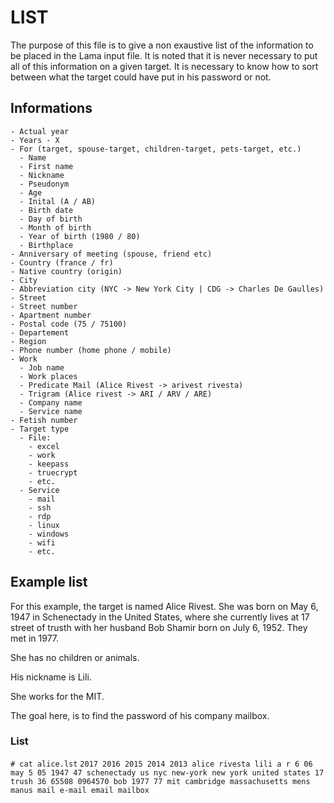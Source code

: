 # LIST
The purpose of this file is to give a non exaustive list of the information to be placed in the Lama input file. It is noted that it is never necessary to put all of this information on a given target. It is necessary to know how to sort between what the target could have put in his password or not.
## Informations
	- Actual year
	- Years - X
	- For (target, spouse-target, children-target, pets-target, etc.)
	  - Name
	  - First name
	  - Nickname
	  - Pseudonym
	  - Age
	  - Inital (A / AB)
	  - Birth date
	  - Day of birth
	  - Month of birth
	  - Year of birth (1980 / 80)
	  - Birthplace
	- Anniversary of meeting (spouse, friend etc)
	- Country (france / fr)
	- Native country (origin)
	- City
	- Abbreviation city (NYC -> New York City | CDG -> Charles De Gaulles)
	- Street
	- Street number
	- Apartment number
	- Postal code (75 / 75100)
	- Departement
	- Region
	- Phone number (home phone / mobile)
	- Work
	  - Job name
	  - Work places
	  - Predicate Mail (Alice Rivest -> arivest rivesta)
	  - Trigram (Alice rivest -> ARI / ARV / ARE)
	  - Company name
	  - Service name
	- Fetish number
	- Target type
	  - File:
		- excel
		- work
		- keepass
		- truecrypt
		- etc.
	  - Service
		- mail
		- ssh
		- rdp
		- linux
		- windows
		- wifi
		- etc.
## Example list
For this example, the target is named Alice Rivest. She was born on May 6, 1947 in Schenectady in the United States, where she currently lives at 17 street of trusth with her husband Bob Shamir born on July 6, 1952. They met in 1977.

She has no children or animals.

His nickname is Lili.

She works for the MIT.

The goal here, is to find the password of his company mailbox.
### List
`# cat alice.lst`
`2017
2016
2015
2014
2013
alice
rivesta
lili
a
r
6
06
may
5
05
1947
47
schenectady
us
nyc
new-york
new
york
united
states
17
trush
36
65508
0964570
bob
1977
77
mit
cambridge
massachusetts
mens
manus
mail
e-mail
email
mailbox`
